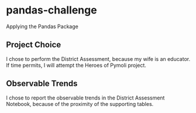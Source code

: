 # pandas-challenge
Applying the Pandas Package

## Project Choice
I chose to perform the District Assessment, because my wife is an educator.
If time permits, I will attempt the Heroes of Pymoli project.

## Observable Trends
I chose to report the observable trends in the District Assessment Notebook,
because of the proximity of the supporting tables.